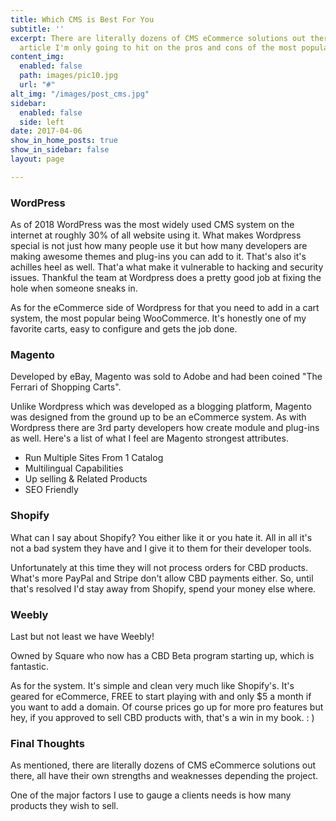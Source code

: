 ```yaml
---
title: Which CMS is Best For You
subtitle: ''
excerpt: There are literally dozens of CMS eCommerce solutions out there. For this
  article I'm only going to hit on the pros and cons of the most popular.
content_img:
  enabled: false
  path: images/pic10.jpg
  url: "#"
alt_img: "/images/post_cms.jpg"
sidebar:
  enabled: false
  side: left
date: 2017-04-06
show_in_home_posts: true
show_in_sidebar: false
layout: page

---
```

### WordPress

As of 2018 WordPress was the most widely used CMS system on the internet at roughly 30% of all website using it. What makes Wordpress special is not just how many people use it but how many developers are making awesome themes and plug-ins you can add to it. That's also it's achilles heel as well. That'a what make it vulnerable to hacking and security issues. Thankful the team at Wordpress does a pretty good job at fixing the hole when someone sneaks in.

As for the eCommerce side of Wordpress for that you need to add in a cart system, the most popular being WooCommerce. It's honestly one of my favorite carts, easy to configure and gets the job done. 

### Magento

Developed by eBay, Magento was sold to Adobe and had been coined "The Ferrari of Shopping Carts". 

Unlike Wordpress which was developed as a blogging platform, Magento was designed from the ground up to be an eCommerce system. As with Wordpress there are 3rd party developers how create module and plug-ins as well. Here's a list of what I feel are Magento strongest attributes.

* Run Multiple Sites From 1 Catalog
* Multilingual Capabilities
* Up selling & Related Products
* SEO Friendly

### Shopify

What can I say about Shopify? You either like it or you hate it. All in all it's not a bad system they have and I give it to them for their developer tools. 

Unfortunately at this time they will not process orders for CBD products. What's more PayPal and Stripe don't allow CBD payments either. So, until that's resolved I'd stay away from Shopify, spend your money else where. 

### Weebly

Last but not least we have Weebly!

Owned by Square who now has a CBD Beta program starting up, which is fantastic. 

As for the system. It's simple and clean very much like Shopify's. It's geared for eCommerce, FREE to start playing with and only $5 a month if you want to add a domain. Of course prices go up for more pro features but hey, if you approved to sell CBD products with, that's a win in my book. : ) 

### Final Thoughts

As mentioned, there are literally dozens of CMS eCommerce solutions out there, all have their own strengths and weaknesses depending the project.

One of the major factors I use to gauge a clients needs is how many products they wish to sell. 